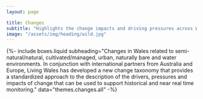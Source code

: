 ```yaml
---
layout: page

title: Changes
subtitle: "Highlights the change impacts and driving pressures across Wales"
image: "/assets/img/heading/wild.jpg"
---
```


{%-
include boxes.liquid
subheading="Changes in Wales related to semi-natural/natural, cultivated/managed, urban, naturally bare and water environments. In conjunction with international partners from Australia and Europe, Living Wales has developed a new change taxonomy that provides a standardized approach to the description of the drivers, pressures and impacts of change that can be used to support historical and near real time monitoring."
data="themes.changes.all"
-%}
